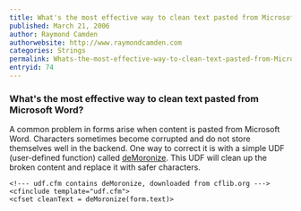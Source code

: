 ```yaml
---
title: What's the most effective way to clean text pasted from Microsoft Word?
published: March 21, 2006
author: Raymond Camden
authorwebsite: http://www.raymondcamden.com
categories: Strings
permalink: Whats-the-most-effective-way-to-clean-text-pasted-from-Microsoft-Word.html
entryid: 74
---
```


<h3>What's the most effective way to clean text pasted from Microsoft Word?</h3>

<p>
A common problem in forms arise when content is pasted from Microsoft Word. Characters sometimes become corrupted and do not store themselves well in the backend. One way to correct it is with a simple UDF (user-defined function) called  <a href="http://www.cflib.org/udf.cfm?id=725&enable=1">deMoronize</a>. This UDF will clean up the broken content and replace it with safer characters. 
</p>

<pre><code class="language-markup">&lt;!--- udf.cfm contains deMoronize, downloaded from cflib.org ---&gt;
&lt;cfinclude template=&quot;udf.cfm&quot;&gt;
&lt;cfset cleanText = deMoronize(form.text)&gt;
</code></pre>



